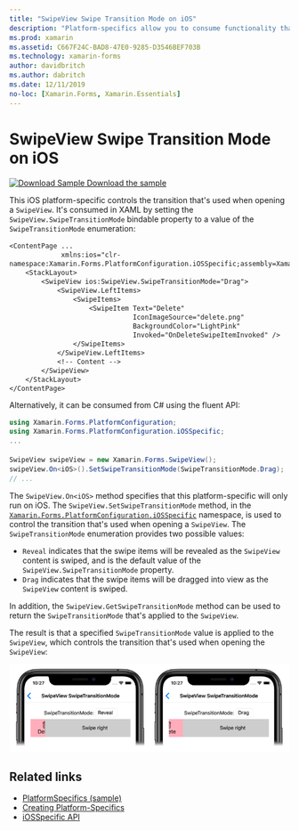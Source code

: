 ```yaml
---
title: "SwipeView Swipe Transition Mode on iOS"
description: "Platform-specifics allow you to consume functionality that's only available on a specific platform, without implementing custom renderers or effects. This article explains how to consume the iOS platform-specific that controls the transition that's used when opening a SwipeView."
ms.prod: xamarin
ms.assetid: C667F24C-BAD8-47E0-9285-D3546BEF703B
ms.technology: xamarin-forms
author: davidbritch
ms.author: dabritch
ms.date: 12/11/2019
no-loc: [Xamarin.Forms, Xamarin.Essentials]
---
```


# SwipeView Swipe Transition Mode on iOS

[![Download Sample](~/media/shared/download.png) Download the sample](/samples/xamarin/xamarin-forms-samples/userinterface-platformspecifics)

This iOS platform-specific controls the transition that's used when opening a `SwipeView`. It's consumed in XAML by setting the `SwipeView.SwipeTransitionMode` bindable property to a value of the `SwipeTransitionMode` enumeration:

```xaml
<ContentPage ...
             xmlns:ios="clr-namespace:Xamarin.Forms.PlatformConfiguration.iOSSpecific;assembly=Xamarin.Forms.Core">
    <StackLayout>
        <SwipeView ios:SwipeView.SwipeTransitionMode="Drag">
            <SwipeView.LeftItems>
                <SwipeItems>
                    <SwipeItem Text="Delete"
                               IconImageSource="delete.png"
                               BackgroundColor="LightPink"
                               Invoked="OnDeleteSwipeItemInvoked" />
                </SwipeItems>
            </SwipeView.LeftItems>
            <!-- Content -->
        </SwipeView>
    </StackLayout>
</ContentPage>
```

Alternatively, it can be consumed from C# using the fluent API:

```csharp
using Xamarin.Forms.PlatformConfiguration;
using Xamarin.Forms.PlatformConfiguration.iOSSpecific;
...

SwipeView swipeView = new Xamarin.Forms.SwipeView();
swipeView.On<iOS>().SetSwipeTransitionMode(SwipeTransitionMode.Drag);
// ...
```

The `SwipeView.On<iOS>` method specifies that this platform-specific will only run on iOS. The `SwipeView.SetSwipeTransitionMode` method, in the [`Xamarin.Forms.PlatformConfiguration.iOSSpecific`](xref:Xamarin.Forms.PlatformConfiguration.iOSSpecific) namespace, is used to control the transition that's used when opening a `SwipeView`. The `SwipeTransitionMode` enumeration provides two possible values:

- `Reveal` indicates that the swipe items will be revealed as the `SwipeView` content is swiped, and is the default value of the `SwipeView.SwipeTransitionMode` property.
- `Drag` indicates that the swipe items will be dragged into view as the `SwipeView` content is swiped.

In addition, the `SwipeView.GetSwipeTransitionMode` method can be used to return the `SwipeTransitionMode` that's applied to the `SwipeView`.

The result is that a specified `SwipeTransitionMode` value is applied to the `SwipeView`, which controls the transition that's used when opening the `SwipeView`:

[![Screenshot of SwipeView SwipeTransitionModes, on iOS](swipeview-swipetransitionmode-images/swipetransitionmode.png "SwipeTransitionModes on iOS")](swipeview-swipetransitionmode-images/swipetransitionmode-large.png#lightbox "SwipeTransitionModes on iOS")

## Related links

- [PlatformSpecifics (sample)](/samples/xamarin/xamarin-forms-samples/userinterface-platformspecifics)
- [Creating Platform-Specifics](~/xamarin-forms/platform/platform-specifics/index.md#creating-platform-specifics)
- [iOSSpecific API](xref:Xamarin.Forms.PlatformConfiguration.iOSSpecific)